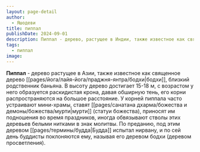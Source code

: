 ```yaml
---
layout: page-detail
author:
  - Яшодеви
title: пиппал
publishDate: 2024-09-01
description: Пиппал - дерево, растущее в Индии, также известное как священное дерево бодхи, близкий родственник баньяна. По преданию, под этим деревом Господь Будда испытал нирвану, и по сей день буддисты поклоняются ему, называя его деревом бодхи (деревом просветления).
tags:
  - пиппал
image:
---
```

**Пиппал** - дерево растущее в Азии, также известное как священное дерево [[pages/йога/лайя-йога/праджня-янтра/бодхи|бодхи]], близкий родственник баньяна. В высоту дерево достигает 15-18 м, с возрастом у него образуется раскидистая крона, давая обширную тень, его корни распространяются на большое расстояние. У корней пиппала часто устраивают мини-храмы, ставят [[pages/санатана дхарма/божества и демоны/божества/мурти|мурти]] (статуи божества), приносят им подношения во время праздников, иногда обвязывают стволы этих деревьев белыми нитками в знак молитвы. По преданию, под этим деревом [[pages/термины/будда|Будда]] испытал нирвану, и по сей день буддисты поклоняются ему, называя его деревом бодхи (деревом просветления).

